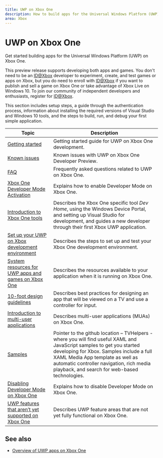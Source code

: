 ```yaml
---
title: UWP on Xbox One
description: How to build apps for the Universal Windows Platform (UWP) on Xbox One.
area: Xbox
---
```


# UWP on Xbox One

Get started building apps for the Universal Windows Platform (UWP) on Xbox One.

This preview release supports developing both apps and games. You don't need to be an [ID@Xbox](http://www.xbox.com/en-us/Developers/id) developer to experiment, create, and test games or apps on Xbox, but you do need to enroll with [ID@Xbox](http://www.xbox.com/en-us/Developers/id) if you want to publish and sell a game on Xbox One or take advantage of Xbox Live on Windows 10. To join our community of independent developers and enthusiasts, register for [ID@Xbox](http://www.xbox.com/en-us/Developers/id). 

This section includes setup steps, a guide through the authentication process, information about installing the required versions of Visual Studio and Windows 10 tools, and the steps to build, run, and debug your first simple application. 

| Topic      | Description |
|------------|-------------|
|[Getting started](getting-started.md)| Getting started guide for UWP on Xbox One development. |
|[Known issues](known-issues.md)| Known issues with UWP on Xbox One Developer Preview. |
|[FAQ](frequently-asked-questions.md)| Frequently asked questions related to UWP on Xbox One. |
|[Xbox One Developer Mode Activation](devkit-activation.md)| Explains how to enable Developer Mode on Xbox One. |
|[Introduction to Xbox One tools](introduction-to-xbox-tools.md)| Describes the Xbox One specific tool _Dev Home_, using the Windows Device Portal, and setting up Visual Studio for development, and guides a new developer through their first Xbox UWP application. |
|[Set up your UWP on Xbox development environment](development-environment-setup.md)| Describes the steps to set up and test your Xbox One development environment. |
|[System resources for UWP apps and games on Xbox One](system-resource-allocation.md)| Describes the resources available to your application when it is running on Xbox One. | 
|[10-foot design guidelines](..\input-and-devices\designing-for-tv.md)| Describes best practices for designing an app that will be viewed on a TV and use a controller for input. |  
|[Introduction to multi-user applications](multi-user-applications.md)| Describes multi-user applications (MUAs) on Xbox One. |
|[Samples](samples.md)| Pointer to the github location – TVHelpers - where you will find useful XAML and JavaScript samples to get you started developing for Xbox. Samples include a full XAML Media App template as well as automatic controller navigation, rich media playback, and search for web-based technologies. |
|[Disabling Developer Mode on Xbox One](devkit-deactivation.md)| Explains how to disable Developer Mode on Xbox One. |
|[UWP features that aren’t yet supported on Xbox One](http://go.microsoft.com/fwlink/?LinkId=760755)|  Describes UWP feature areas that are not yet fully functional on Xbox One.|  

## See also
- [Overview of UWP apps on Xbox One](http://go.microsoft.com/fwlink/?LinkId=780786)  
  


<!--HONumber=Mar16_HO5-->


